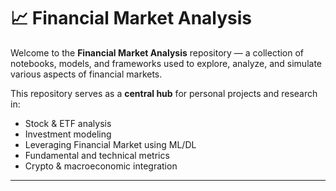 # 📈 Financial Market Analysis

Welcome to the **Financial Market Analysis** repository — a collection of notebooks, models, and frameworks used to explore, analyze, and simulate various aspects of financial markets.

This repository serves as a **central hub** for personal projects and research in:
- Stock & ETF analysis
- Investment modeling
- Leveraging Financial Market using ML/DL
- Fundamental and technical metrics
- Crypto & macroeconomic integration

---
